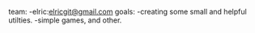 team:
    -elric:elricgit@gmail.com
goals:
    -creating some small and helpful utilties.
    -simple games, and other.
